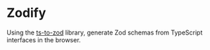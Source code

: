 # Zodify

Using the [ts-to-zod](https://github.com/fabien0102/ts-to-zod) library, generate Zod schemas from TypeScript interfaces in the browser.
